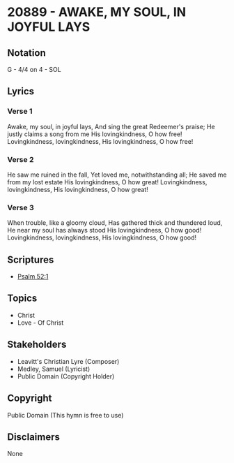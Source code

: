 # 20889 - AWAKE, MY SOUL, IN JOYFUL LAYS

## Notation

G - 4/4 on 4 - SOL

## Lyrics

### Verse 1

Awake, my soul, in joyful lays, And sing the great Redeemer's praise; He justly claims a song from me His lovingkindness, O how free! Lovingkindness, lovingkindness, His lovingkindness, O how free!

### Verse 2

He saw me ruined in the fall, Yet loved me, notwithstanding all; He saved me from my lost estate His lovingkindness, O how great! Lovingkindness, lovingkindness, His lovingkindness, O how great!

### Verse 3

When trouble, like a gloomy cloud, Has gathered thick and thundered loud, He near my soul has always stood His lovingkindness, O how good! Lovingkindness, lovingkindness, His lovingkindness, O how good!


## Scriptures

- [Psalm 52:1](https://www.biblegateway.com/passage/?search=Psalm%2052%3A1)

## Topics

- Christ
- Love - Of Christ

## Stakeholders

- Leavitt's Christian Lyre (Composer)
- Medley, Samuel (Lyricist)
- Public Domain (Copyright Holder)

## Copyright

Public Domain
(This hymn is free to use)

## Disclaimers

None

